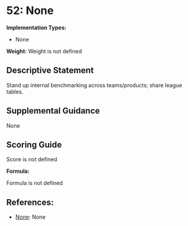 # 52: None

**Implementation Types:**

- None

**Weight:** Weight is not defined

## Descriptive Statement

Stand up internal benchmarking across teams/products; share league tables.

## Supplemental Guidance

None

## Scoring Guide

Score is not defined

**Formula:**

Formula is not defined

## References:

- [None](None): None
